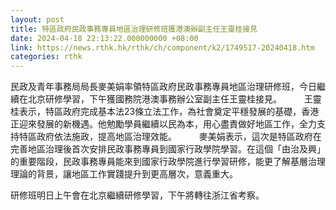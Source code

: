 ```yaml
---
layout: post
title: 特區政府民政事務專員地區治理研修班獲港澳辦副主任王靈桂接見
date: 2024-04-18 22:13:22.000000000 +08:00
link: https://news.rthk.hk/rthk/ch/component/k2/1749517-20240418.htm
categories: rthk
---
```


民政及青年事務局局長麥美娟率領特區政府民政事務專員地區治理研修班，今日繼續在北京研修學習，下午獲國務院港澳事務辦公室副主任王靈桂接見。
　　 
王靈桂表示，特區政府完成基本法23條立法工作，為社會奠定平穩發展的基礎，香港正迎來發展的新機遇。他勉勵學員繼續以民為本，用心盡責做好地區工作，全力支持特區政府依法施政，提高地區治理效能。
　　 
麥美娟表示，這次是特區政府在完善地區治理後首次安排民政事務專員到國家行政學院學習。在這個「由治及興」的重要階段，民政事務專員能來到國家行政學院進行學習研修，能更了解基層治理理論的背景，讓地區工作實踐提升到更高層次，意義重大。

研修班明日上午會在北京繼續研修學習，下午將轉往浙江省考察。
